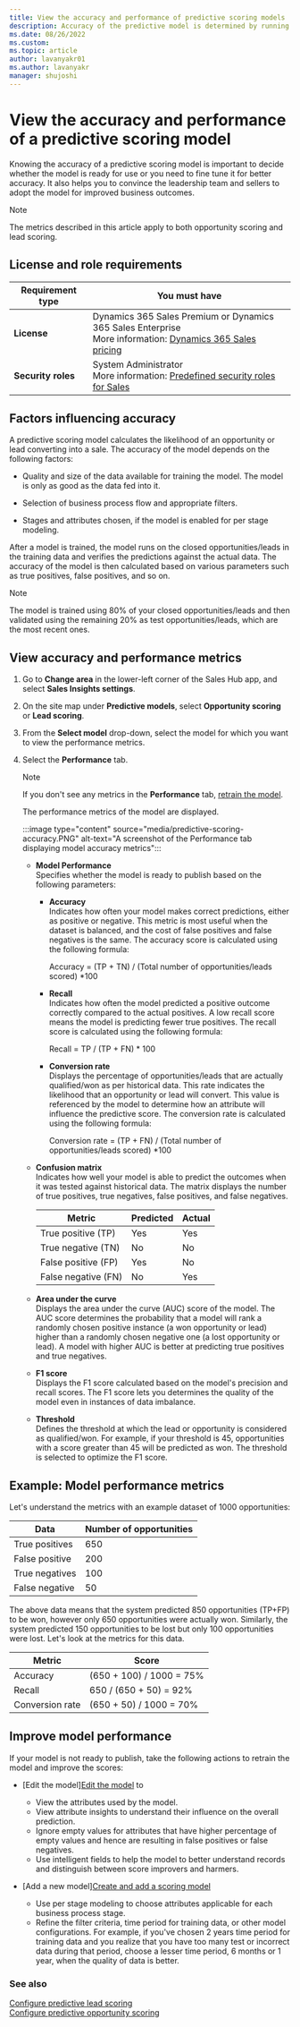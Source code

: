 ```yaml
---
title: View the accuracy and performance of predictive scoring models
description: Accuracy of the predictive model is determined by running the model on historical data and calculating false positives, false negatives, true positives, and true negatives.
ms.date: 08/26/2022
ms.custom:
ms.topic: article
author: lavanyakr01
ms.author: lavanyakr
manager: shujoshi
---
```


# View the accuracy and performance of a predictive scoring model

Knowing the accuracy of a predictive scoring model is important to decide whether the model is ready for use or you need to fine tune it for better accuracy. It also helps you to convince the leadership team and sellers to adopt the model for improved business outcomes.

> [!NOTE]
> The metrics described in this article apply to both opportunity scoring and lead scoring.  

## License and role requirements

| Requirement type | You must have |
|-----------------------|---------|
| **License** | Dynamics 365 Sales Premium or Dynamics 365 Sales Enterprise<br>More information: [Dynamics 365 Sales pricing](https://dynamics.microsoft.com/sales/pricing/) |
| **Security roles** | System Administrator <br>  More information: [Predefined security roles for Sales](security-roles-for-sales.md)|

## Factors influencing accuracy

A predictive scoring model calculates the likelihood of an opportunity or lead converting into a sale. The accuracy of the model depends on the following factors:

- Quality and size of the data available for training the model. The model is only as good as the data fed into it.  

- Selection of business process flow and appropriate filters.  
- Stages and attributes chosen, if the model is enabled for per stage modeling.  

After a model is trained, the model runs on the closed opportunities/leads in the training data and verifies the predictions against the actual data. The accuracy of the model is then calculated based on various parameters such as true positives, false positives, and so on.  

> [!NOTE]
> The model is trained using 80% of your closed opportunities/leads and then validated using the remaining 20% as test opportunities/leads, which are the most recent ones.

## View accuracy and performance metrics  

1. Go to **Change area** in the lower-left corner of the Sales Hub app, and select **Sales Insights settings**.

2. On the site map under **Predictive models**, select **Opportunity scoring** or **Lead scoring**.

1. From the **Select model** drop-down, select the model for which you want to view the performance metrics.

2. Select the **Performance** tab.  
    > [!NOTE]
    > If you don't see any metrics in the **Performance** tab, [retrain the model](pos-edit-and-retrain-model.md#manual-retraining). 

    The performance metrics of the model are displayed.

    :::image type="content" source="media/predictive-scoring-accuracy.PNG" alt-text="A screenshot of the Performance tab displaying model accuracy metrics":::

     - **Model Performance**  
        Specifies whether the model is ready to publish based on the following parameters:
        
        - **Accuracy**  
            Indicates how often your model makes correct predictions, either as positive or negative. This metric is most useful when the dataset is balanced, and the cost of false positives and false negatives is the same. The accuracy score is calculated using the following formula:
            
            Accuracy = (TP + TN) / (Total number of opportunities/leads scored) *100

        - **Recall**  
            Indicates how often the model predicted a positive outcome correctly compared to the actual positives. A low recall score means the model is predicting fewer true positives. The recall score is calculated using the following formula:

            Recall = TP / (TP + FN) * 100     

        - **Conversion rate**  
            Displays the percentage of opportunities/leads that are actually qualified/won as per historical data. This rate indicates the likelihood that an opportunity or lead will convert. This value is referenced by the model to determine how an attribute will influence the predictive score. The conversion rate is calculated using the following formula:
            
            Conversion rate = (TP + FN) / (Total number of opportunities/leads scored) *100

    - **Confusion matrix**  
        Indicates how well your model is able to predict the outcomes when it was tested against historical data. The matrix displays the number of true positives, true negatives, false positives, and false negatives.

        
        |Metric  |Predicted  |Actual  |
        |---------|---------|---------|
        |True positive (TP)     |    Yes     | Yes        |  
        |True negative (TN)    |    No    |   No      |  
        |False positive (FP)     |   Yes      | No        |
        |False negative (FN)    |   No      |  Yes       |  

    - **Area under the curve**  
        Displays the area under the curve (AUC) score of the model. The AUC score determines the probability that a model will rank a randomly chosen positive instance (a won opportunity or lead) higher than a randomly chosen negative one (a lost opportunity or lead). A model with higher AUC is better at predicting true positives and true negatives.  

    - **F1 score**  
        Displays the F1 score calculated based on the model's precision and recall scores. The F1 score lets you determines the quality of the model even in instances of data imbalance.  

    - **Threshold**  
        Defines the threshold at which the lead or opportunity is considered as qualified/won. For example, if your threshold is 45, opportunities with a score greater than 45 will be predicted as won. The threshold is selected to optimize the F1 score. 

## Example: Model performance metrics
 
Let's understand the metrics with an example dataset of 1000 opportunities:

|Data  |Number of opportunities  |
|---------|---------|
|True positives     |650 |
|False positive     |200         |
|True negatives     |    100     |
|False negative     |  50       |    

The above data means that the system predicted 850 opportunities (TP+FP) to be won, however only 650 opportunities were actually won. Similarly, the system predicted 150 opportunities to be lost but only 
100 opportunities were lost. Let's look at the metrics for this data.

|Metric  |Score  |
|---------|---------|
|Accuracy     |  (650 + 100) / 1000 = 75%       |
|Recall     |  650 / (650 + 50) = 92%       |
|Conversion rate     | (650 + 50) / 1000 = 70%       |


## Improve model performance

If your model is not ready to publish, take the following actions to retrain the model and improve the scores:

- [Edit the model][Edit the model](pos-edit-and-retrain-model.md#edit-the-model) to
    - View the attributes used by the model.
    - View attribute insights to understand their influence on the overall prediction.
    - Ignore empty values for attributes that have higher percentage of empty values and hence are resulting in false positives or false negatives.
    - Use intelligent fields to help the model to better understand records and distinguish between score improvers and harmers.
 
- [Add a new model][Create and add a scoring model](configure-predictive-opportunity-scoring.md#create-and-add-a-scoring-model)
    - Use per stage modeling to choose attributes applicable for each business process stage.
    - Refine the filter criteria, time period for training data, or other model configurations. For example, if you've chosen 2 years time period for training data and you realize that you have too many test or incorrect data during that period, choose a lesser time period, 6 months or 1 year, when the quality of data is better.  

### See also

[Configure predictive lead scoring](configure-predictive-lead-scoring.md)  
[Configure predictive opportunity scoring](configure-predictive-opportunity-scoring.md)
